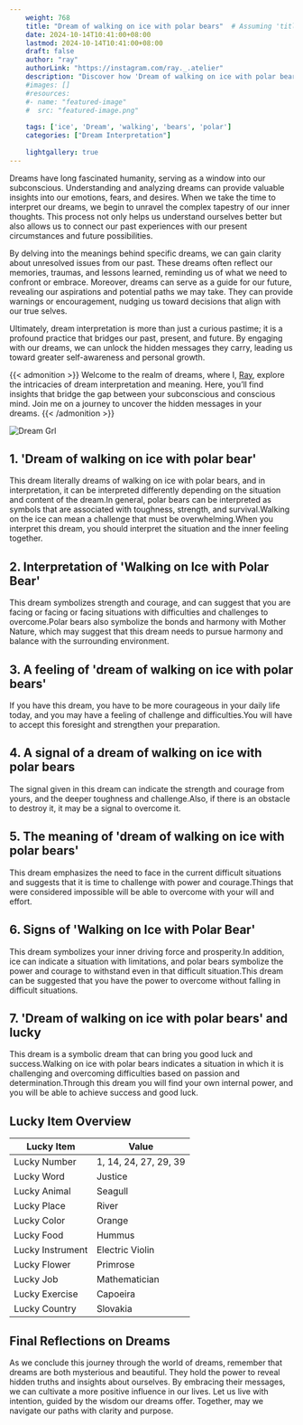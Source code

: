 ```yaml
---
    weight: 768
    title: "Dream of walking on ice with polar bears"  # Assuming 'title' column exists
    date: 2024-10-14T10:41:00+08:00
    lastmod: 2024-10-14T10:41:00+08:00
    draft: false
    author: "ray"
    authorLink: "https://instagram.com/ray._.atelier"
    description: "Discover how 'Dream of walking on ice with polar bears' can interpret your future and uncover its significant meanings in your life."
    #images: []
    #resources:
    #- name: "featured-image"
    #  src: "featured-image.png"
    
    tags: ['ice', 'Dream', 'walking', 'bears', 'polar']
    categories: ["Dream Interpretation"]
    
    lightgallery: true
---
```

    
Dreams have long fascinated humanity, serving as a window into our subconscious. Understanding and analyzing dreams can provide valuable insights into our emotions, fears, and desires. When we take the time to interpret our dreams, we begin to unravel the complex tapestry of our inner thoughts. This process not only helps us understand ourselves better but also allows us to connect our past experiences with our present circumstances and future possibilities.

By delving into the meanings behind specific dreams, we can gain clarity about unresolved issues from our past. These dreams often reflect our memories, traumas, and lessons learned, reminding us of what we need to confront or embrace. Moreover, dreams can serve as a guide for our future, revealing our aspirations and potential paths we may take. They can provide warnings or encouragement, nudging us toward decisions that align with our true selves.

Ultimately, dream interpretation is more than just a curious pastime; it is a profound practice that bridges our past, present, and future. By engaging with our dreams, we can unlock the hidden messages they carry, leading us toward greater self-awareness and personal growth.

{{< admonition >}}
Welcome to the realm of dreams, where I, [Ray](https://instagram.com/ray._.atelier), explore the intricacies of dream interpretation and meaning. Here, you’ll find insights that bridge the gap between your subconscious and conscious mind. Join me on a journey to uncover the hidden messages in your dreams.
{{< /admonition >}}

![Dream Grl](https://cdn.pixabay.com/photo/2017/11/02/03/35/gothic-2910057_1280.jpg "Dream Grl")

## 1. 'Dream of walking on ice with polar bear'
This dream literally dreams of walking on ice with polar bears, and in interpretation, it can be interpreted differently depending on the situation and content of the dream.In general, polar bears can be interpreted as symbols that are associated with toughness, strength, and survival.Walking on the ice can mean a challenge that must be overwhelming.When you interpret this dream, you should interpret the situation and the inner feeling together.

## 2. Interpretation of 'Walking on Ice with Polar Bear'
This dream symbolizes strength and courage, and can suggest that you are facing or facing or facing situations with difficulties and challenges to overcome.Polar bears also symbolize the bonds and harmony with Mother Nature, which may suggest that this dream needs to pursue harmony and balance with the surrounding environment.

## 3. A feeling of 'dream of walking on ice with polar bears'
If you have this dream, you have to be more courageous in your daily life today, and you may have a feeling of challenge and difficulties.You will have to accept this foresight and strengthen your preparation.

## 4. A signal of a dream of walking on ice with polar bears
The signal given in this dream can indicate the strength and courage from yours, and the deeper toughness and challenge.Also, if there is an obstacle to destroy it, it may be a signal to overcome it.

## 5. The meaning of 'dream of walking on ice with polar bears'
This dream emphasizes the need to face in the current difficult situations and suggests that it is time to challenge with power and courage.Things that were considered impossible will be able to overcome with your will and effort.

## 6. Signs of 'Walking on Ice with Polar Bear'
This dream symbolizes your inner driving force and prosperity.In addition, ice can indicate a situation with limitations, and polar bears symbolize the power and courage to withstand even in that difficult situation.This dream can be suggested that you have the power to overcome without falling in difficult situations.

## 7. 'Dream of walking on ice with polar bears' and lucky
This dream is a symbolic dream that can bring you good luck and success.Walking on ice with polar bears indicates a situation in which it is challenging and overcoming difficulties based on passion and determination.Through this dream you will find your own internal power, and you will be able to achieve success and good luck.

## Lucky Item Overview
| Lucky Item          | Value              |
|---------------|--------------------|
| Lucky Number        | 1, 14, 24, 27, 29, 39  |
| Lucky Word          | Justice |
| Lucky Animal        | Seagull |
| Lucky Place         | River     |
| Lucky Color         | Orange     |
| Lucky Food          | Hummus      |
| Lucky Instrument    | Electric Violin |
| Lucky Flower        | Primrose    |
| Lucky Job           | Mathematician       |
| Lucky Exercise      | Capoeira  |
| Lucky Country       | Slovakia    |


##  Final Reflections on Dreams

As we conclude this journey through the world of dreams, remember that dreams are both mysterious and beautiful. They hold the power to reveal hidden truths and insights about ourselves. By embracing their messages, we can cultivate a more positive influence in our lives. Let us live with intention, guided by the wisdom our dreams offer. Together, may we navigate our paths with clarity and purpose.
